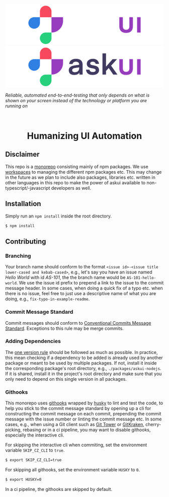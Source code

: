 ![askui logo](./docs/static/img/askui_logo-horizontal_negative_rgb_thin.svg#gh-dark-mode-only)
![askui logo](./docs/static/img/askui_logo-horizontal_positive_rgb_thin.svg#gh-light-mode-only)

*Reliable, automated end-to-end-testing that only depends on what is shown on your screen instead of the technology or platform you are running on*

<br/>

<center> <h1> Humanizing UI Automation </h1> </center>


## Disclaimer

This repo is a [monorepo](https://en.wikipedia.org/wiki/Monorepo#:~:text=In%20version%20control%20systems%2C%20a,as%20a%20'shared%20codebase'.) consisting mainly of npm packages. We use [workspaces](https://docs.npmjs.com/cli/v7/using-npm/workspaces) to managing the different npm packages etc. This may change in the future as we plan to include also packages, libraries etc. written in other languages in this repo to make the power of askui available to non-typescript/-javascript developers as well.

## Installation

Simply run an `npm install` inside the root directory.

```sh
$ npm install
```

## Contributing

### Branching

Your branch name should conform to the format `<issue id>-<issue title lower-cased and kebab-cased>`, e.g., let's say you have an issue named *Hello World* with id *AS-101*, the the branch name would be `AS-101-hello-world`. We use the issue id prefix to prepend a link to the issue to the commit message header. In some cases, when doing a quick fix of a typo etc. when there is no issue, feel free to just use a descriptive name of what you are doing, e.g., `fix-typo-in-example-readme`.

### Commit Message Standard

Commit messages should conform to [Conventional Commits Message Standard](https://www.conventionalcommits.org/en/v1.0.0/). Exceptions to this rule may be merge commits.

### Adding Dependencies

The [one version rule](https://opensource.google/documentation/reference/thirdparty/oneversion#:~:text=There%20may%20only%20be%20one,several%20reasons%20for%20this%20restriction.) should be followed as much as possible. In practice, this mean checking if a dependency to be added is already used by another package or meant to be used by multiple packages. If not, install it inside the corresponding package's root directory, e.g., `./packages/askui-nodejs`. If it is shared, install it in the project's root directory and make sure that you only need to depend on this single version in all packages. 

### Githooks

This monorepo uses [githooks](https://git-scm.com/docs/githooks) wrapped by [husky](https://github.com/typicode/husky) to lint and test the code, to help you stick to the commit message standard by opening up a cli for constructing the commit message on each commit, prepending the commit message with the issue number or linting the commit message etc. In some cases, e.g., when using a Git client such as [Git Tower](https://www.git-tower.com/) or [GitKraken](https://www.gitkraken.com/), cherry-picking, rebasing or in a ci pipeline, you may want to disable githooks, especially the interactive cli.

For skipping the interactive cli when commiting, set the environment variable `SKIP_CZ_CLI` to `true`.
```sh
$ export SKIP_CZ_CLI=true
```

For skipping all githooks, set the environment variable `HUSKY` to `0`.
```sh
$ export HUSKY=0
```

In a ci pipeline, the githooks are skipped by default.
